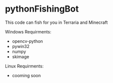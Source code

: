 # pythonFishingBot
This code can fish for you in Terraria and Minecraft

Windows Requirments:
  - opencv-python
  - pywin32
  - numpy
  - skimage

Linux Requirments:
  - cooming soon
